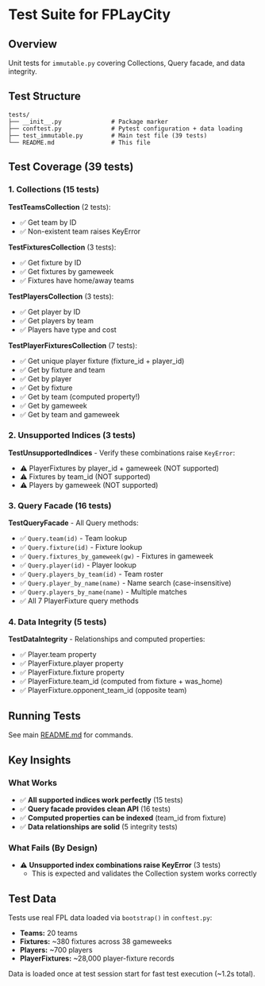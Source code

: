 # Test Suite for FPLayCity

## Overview

Unit tests for `immutable.py` covering Collections, Query facade, and data integrity.

## Test Structure

```
tests/
├── __init__.py              # Package marker
├── conftest.py              # Pytest configuration + data loading
├── test_immutable.py        # Main test file (39 tests)
└── README.md                # This file
```

## Test Coverage (39 tests)

### 1. Collections (15 tests)

**TestTeamsCollection** (2 tests):
- ✅ Get team by ID
- ✅ Non-existent team raises KeyError

**TestFixturesCollection** (3 tests):
- ✅ Get fixture by ID
- ✅ Get fixtures by gameweek
- ✅ Fixtures have home/away teams

**TestPlayersCollection** (3 tests):
- ✅ Get player by ID
- ✅ Get players by team
- ✅ Players have type and cost

**TestPlayerFixturesCollection** (7 tests):
- ✅ Get unique player fixture (fixture_id + player_id)
- ✅ Get by fixture and team
- ✅ Get by player
- ✅ Get by fixture
- ✅ Get by team (computed property!)
- ✅ Get by gameweek
- ✅ Get by team and gameweek

### 2. Unsupported Indices (3 tests)

**TestUnsupportedIndices** - Verify these combinations raise `KeyError`:
- ⚠️ PlayerFixtures by player_id + gameweek (NOT supported)
- ⚠️ Fixtures by team_id (NOT supported)
- ⚠️ Players by gameweek (NOT supported)

### 3. Query Facade (16 tests)

**TestQueryFacade** - All Query methods:
- ✅ `Query.team(id)` - Team lookup
- ✅ `Query.fixture(id)` - Fixture lookup
- ✅ `Query.fixtures_by_gameweek(gw)` - Fixtures in gameweek
- ✅ `Query.player(id)` - Player lookup
- ✅ `Query.players_by_team(id)` - Team roster
- ✅ `Query.player_by_name(name)` - Name search (case-insensitive)
- ✅ `Query.players_by_name(name)` - Multiple matches
- ✅ All 7 PlayerFixture query methods

### 4. Data Integrity (5 tests)

**TestDataIntegrity** - Relationships and computed properties:
- ✅ Player.team property
- ✅ PlayerFixture.player property
- ✅ PlayerFixture.fixture property
- ✅ PlayerFixture.team_id (computed from fixture + was_home)
- ✅ PlayerFixture.opponent_team_id (opposite team)

## Running Tests

See main [README.md](../README.md#testing) for commands.

## Key Insights

### What Works
- ✅ **All supported indices work perfectly** (15 tests)
- ✅ **Query facade provides clean API** (16 tests)
- ✅ **Computed properties can be indexed** (team_id from fixture)
- ✅ **Data relationships are solid** (5 integrity tests)

### What Fails (By Design)
- ⚠️ **Unsupported index combinations raise KeyError** (3 tests)
  - This is expected and validates the Collection system works correctly

## Test Data

Tests use real FPL data loaded via `bootstrap()` in `conftest.py`:
- **Teams:** 20 teams
- **Fixtures:** ~380 fixtures across 38 gameweeks
- **Players:** ~700 players
- **PlayerFixtures:** ~28,000 player-fixture records

Data is loaded once at test session start for fast test execution (~1.2s total).

